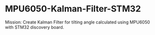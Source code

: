 # MPU6050-Kalman-Filter-STM32
Mission: Create Kalman Filter for tilting angle calculated using MPU6050 with STM32 discovery board.

